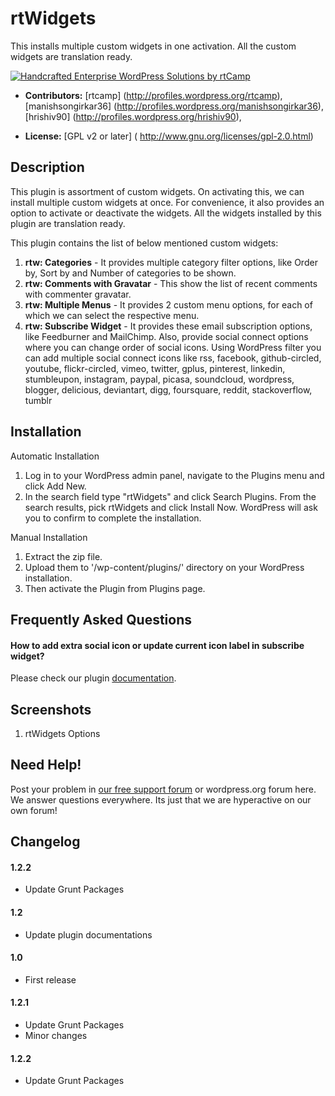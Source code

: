 # rtWidgets #

This installs multiple custom widgets in one activation. All the custom widgets are translation ready.

<a href="https://rtcamp.com/?utm_source=github&utm_medium=readme" rel="nofollow"><img src="https://rtcamp.com/wp-content/uploads/2019/04/github-banner@2x.png" alt="Handcrafted Enterprise WordPress Solutions by rtCamp" /></a>

* **Contributors:** [rtcamp] (http://profiles.wordpress.org/rtcamp), [manishsongirkar36] (http://profiles.wordpress.org/manishsongirkar36), [hrishiv90] (http://profiles.wordpress.org/hrishiv90),

* **License:** [GPL v2 or later] ( http://www.gnu.org/licenses/gpl-2.0.html)

## Description ##
This plugin is assortment of custom widgets. On activating this, we can install multiple custom widgets at once. For convenience, it also provides an option to activate or deactivate the widgets. All the widgets installed by this plugin are translation ready.

This plugin contains the list of below mentioned custom widgets:

1. **rtw: Categories** - It provides multiple category filter options, like Order by, Sort by and Number of categories to be shown.
1. **rtw: Comments with Gravatar** - This show the list of recent comments with commenter gravatar.
1. **rtw: Multiple Menus** - It provides 2 custom menu options, for each of which we can select the respective menu.
1. **rtw: Subscribe Widget** - It provides these email subscription options, like Feedburner and MailChimp. Also, provide social connect options where you can change order of social icons. Using WordPress filter you can add multiple social connect icons like rss, facebook, github-circled, youtube, flickr-circled, vimeo, twitter, gplus, pinterest, linkedin, stumbleupon, instagram, paypal, picasa, soundcloud, wordpress, blogger, delicious, deviantart, digg, foursquare, reddit, stackoverflow, tumblr

## Installation ##
Automatic Installation

1. Log in to your WordPress admin panel, navigate to the Plugins menu and click Add New.
1. In the search field type "rtWidgets" and click Search Plugins. From the search results, pick rtWidgets and click Install Now. WordPress will ask you to confirm to complete the installation.

Manual Installation

1. Extract the zip file.
1. Upload them to '/wp-content/plugins/' directory on your WordPress installation.
1. Then activate the Plugin from Plugins page.

## Frequently Asked Questions ##

#### How to add extra social icon or update current icon label in subscribe widget? ####
Please check our plugin [documentation](https://rtcamp.com/rtwidgets/docs/).

## Screenshots ##
1. rtWidgets Options

## Need Help! ##
Post your problem in [our free support forum](https://rtcamp.com/support/forum/rtwidgets/) or wordpress.org forum here. We answer questions everywhere.
Its just that we are hyperactive on our own forum!

## Changelog ##

#### 1.2.2 ####
* Update Grunt Packages

#### 1.2 ####
* Update plugin documentations

#### 1.0 ####
* First release

#### 1.2.1 ####
* Update Grunt Packages
* Minor changes

#### 1.2.2 ####
* Update Grunt Packages
